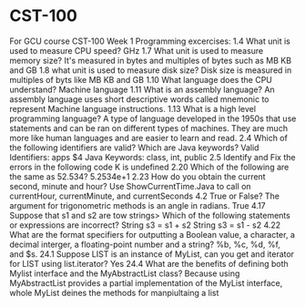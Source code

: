 # CST-100
For GCU course CST-100
Week 1 Programming excercises:
1.4 What unit is used to measure CPU speed?
GHz
1.7 What unit is used to measure memory size?
It's measured in bytes and multiples of bytes such as MB KB and GB
1.8 what unit is used to measure disk size?
Disk size is measured in multiples of byts like MB KB and GB
1.10 What language does the CPU understand?
Machine language
1.11 What is an assembly language?
An assembly language uses short descriptive words called mnemonic to represent Machine language instructions.
1.13 What is a high level programming language?
A type of language developed in the 1950s that use statements and can be ran on different types of machines. They are much more like human languages and are easier to learn and read.
2.4 Which of the following identifiers are valid? Which are Java keywords?
Valid Identifiers: apps $4
Java Keywords: class, int, public
2.5 Identify and Fix the errors in the following code
K is undefined
2.20 Which of the following are the same as 52.534?
5.2534e+1
2.23 How do you obtain the current second, minute and hour?
Use ShowCurrentTime.Java to call on currentHour, currentMinute, and currentSeconds
4.2 True or False? The argument for trigonometric methods is an angle in radians. 
True
4.17 Suppose that s1 and s2 are tow strings> Which of the following statements or expressions are incorrect?
String s3 = s1 + s2
String s3 = s1 - s2
4.22 What are the format specifiers for outputting a Boolean value, a character, a decimal interger, a floating-point number and a string?
%b, %c, %d, %f, and $s.
24.1 Suppose LIST is an instance of MyList, can you get and iterator for LIST using list.iterator?
Yes
24.4 What are the benefits of defining both Mylist interface and the MyAbstractList class?
Because using MyAbstractList provides a partial implementation  of the MyList interface, whole MyList deines the methods for manpiultaing a list

